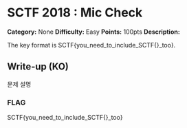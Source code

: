 # SCTF 2018 : Mic Check

**Category:** None
**Difficulty:** Easy
**Points:** 100pts
**Description:** 

The key format is SCTF{you_need_to_include_SCTF{}_too}.

## Write-up (KO)

문제 설명

### FLAG

SCTF{you_need_to_include_SCTF{}_too}